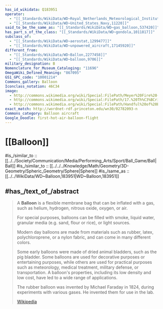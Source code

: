 ```yaml
---
has_id_wikidata: Q183951
operator:
  - "[[_Standards/WikiData/WD~Royal_Netherlands_Meteorological_Institute,516346]]"
  - "[[_Standards/WikiData/WD~United_States_Navy,11220]]"
said_to_be_the_same_as: "[[_Standards/WikiData/WD~gas_balloon,537420]]"
has_part_s_of_the_class: "[[_Standards/WikiData/WD~gondola,1011817]]"
subclass_of:
  - "[[_Standards/WikiData/WD~aerostat,1299477]]"
  - "[[_Standards/WikiData/WD~unpowered_aircraft,17145920]]"
different_from:
  - "[[_Standards/WikiData/WD~Ballon,2277458]]"
  - "[[_Standards/WikiData/WD~balloon,9706]]"
military_designation: B
Nomenclature_for_Museum_Cataloging: "11696"
OmegaWiki_Defined_Meaning: "867095"
GS1_GPC_code: "10001214"
Commons_gallery: Balloon
Iconclass_notation: 46C34
image:
  - http://commons.wikimedia.org/wiki/Special:FilePath/Meyer%20Fire%20-%20Weather%20balloon%2001.jpg
  - http://commons.wikimedia.org/wiki/Special:FilePath/17.%20Th%C3%BCringer%20Montgolfiade%20-%2029.jpg
  - http://commons.wikimedia.org/wiki/Special:FilePath/Handful%20of%20Balloons%201919.png
exact_match: http://wordnet-rdf.princeton.edu/wn30/02782093-n
Commons_category: Balloon aircraft
Google_Doodle: first-hot-air-balloon-flight
---
```


# [[Balloon]] 

#is_/similar_to :: [[../../Society/Communication/Media/Performing_Arts/Sport/Ball_Game/Ball|Ball]] 
#is_/similar_to :: [[../../../Knowledge/Math/Geometry/3D-Geometry/Spheric_Geometry/Sphere|Sphere]] 
#is_/same_as :: [[../../WikiData/WD~Balloon,183951|WD~Balloon,183951]] 

## #has_/text_of_/abstract 

> A **Balloon** is a flexible membrane bag that can be inflated with a gas, 
> such as helium, hydrogen, nitrous oxide, oxygen, or air. 
> 
> For special purposes, balloons can be filled with smoke, liquid water, 
> granular media (e.g. sand, flour or rice), or light sources. 
> 
> Modern day balloons are made from materials such as rubber, latex, polychloroprene, 
> or a nylon fabric, and can come in many different colors. 
> 
> Some early balloons were made of dried animal bladders, such as the pig bladder. 
> Some balloons are used for decorative purposes or entertaining purposes, while others are used for practical purposes such as meteorology, medical treatment, military defense, or transportation. A balloon's properties, including its low density and low cost, have led to a wide range of applications.
>
> The rubber balloon was invented by Michael Faraday in 1824, during experiments with various gases. He invented them for use in the lab.
>
> [Wikipedia](https://en.wikipedia.org/wiki/Balloon) 


